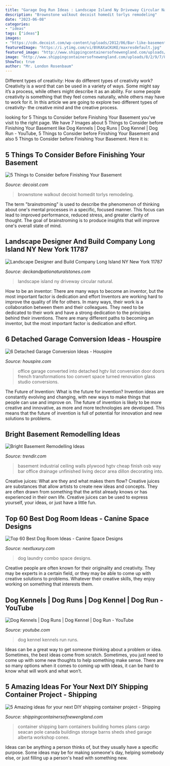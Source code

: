 ```yaml
---
title: "Garage Dog Run Ideas : Landscape Island Ny Driveway Circular Natural"
description: "Brownstone walkout decoist homedit torlys remodeling"
date: "2023-06-08"
categories:
- "ideas"
tags: ["ideas"]
images:
- "https://cdn.decoist.com/wp-content/uploads/2012/06/Bar-like-basement-decor.jpg"
featuredImage: "https://i.ytimg.com/vi/BVKAXaCKUKE/maxresdefault.jpg"
featured_image: "http://www.shippingcontainersofnewengland.com/uploads/8/2/9/7/82976846/fc61b365eb6203e84b591a4eeb03d57f_orig.jpg"
image: "http://www.shippingcontainersofnewengland.com/uploads/8/2/9/7/82976846/fc61b365eb6203e84b591a4eeb03d57f_orig.jpg"
ShowToc: true
author: "Mr. London Rosenbaum"
---
```



Different types of creativity: How do different types of creativity work?
Creativity is a word that can be used in a variety of ways. Some might say it’s a process, while others might describe it as an ability. For some people creativity is something that they feel comes naturally, while others may have to work for it. In this article we are going to explore two different types of creativity- the creative mind and the creative process.

	

		
looking for 5 Things to Consider before Finishing Your Basement you've visit to the right page. We have 7 Images about 5 Things to Consider before Finishing Your Basement like Dog Kennels | Dog Runs | Dog Kennel | Dog Run - YouTube, 5 Things to Consider before Finishing Your Basement and also 5 Things to Consider before Finishing Your Basement. Here it is:
		
    
## 5 Things To Consider Before Finishing Your Basement

<img loading=lazy src="https://cdn.decoist.com/wp-content/uploads/2012/06/Bar-like-basement-decor.jpg" onerror="this.onerror=null;this.src='https://tse1.mm.bing.net/th?id=OIP._mewAFiyO1suBORnMv9lTQHaFO&amp;pid=15.1';" alt="5 Things to Consider before Finishing Your Basement">

_Source: decoist.com_

>brownstone walkout decoist homedit torlys remodeling. 

	

The term "brainstroming" is used to describe the phenomenon of thinking about one's mental processes in a specific, focused manner. This focus can lead to improved performance, reduced stress, and greater clarity of thought. The goal of brainstroming is to produce insights that will improve one's overall state of mind.

    
## Landscape Designer And Build Company Long Island NY New York 11787

<img loading=lazy src="http://deckandpationaturalstones.com/wp-content/uploads/2013/06/landscape-for-circular-driveway-island-commack-long-island-NY-11725-e1372872572651.jpg" onerror="this.onerror=null;this.src='https://tse3.mm.bing.net/th?id=OIP.J6xawbUN4v5uqY7hcl_9EgHaC8&amp;pid=15.1';" alt="Landscape Designer and Build Company Long Island NY New York 11787">

_Source: deckandpationaturalstones.com_

>landscape island ny driveway circular natural. 

	

How to be an inventor: There are many ways to become an inventor, but the most important factor is dedication and effort
Inventors are working hard to improve the quality of life for others. In many ways, their work is a collaboration between them and their colleagues. They need to be dedicated to their work and have a strong dedication to the principles behind their inventions. There are many different paths to becoming an inventor, but the most important factor is dedication and effort.

    
## 6 Detached Garage Conversion Ideas - Houspire

<img loading=lazy src="https://houspire.com/wp-content/uploads/2015/09/garage-office-1024x680.jpg" onerror="this.onerror=null;this.src='https://tse4.mm.bing.net/th?id=OIP.7g_UI1k8wrjuQ-903L-eDwHaE6&amp;pid=15.1';" alt="6 Detached Garage Conversion Ideas - Houspire">

_Source: houspire.com_

>office garage converted into detached hgtv list conversion door doors french transformations too convert space turned renovation glass studio conversions. 

	

The Future of Invention: What is the future for invention?
Invention ideas are constantly evolving and changing, with new ways to make things that people can use and improve on. The future of invention is likely to be more creative and innovative, as more and more technologies are developed. This means that the future of invention is full of potential for innovation and new solutions to problems.

    
## Bright Basement Remodelling Ideas

<img loading=lazy src="http://cdn.trendir.com/wp-content/uploads/2016/08/turn-the-basement-into-an-office-900x598.jpg" onerror="this.onerror=null;this.src='https://tse4.mm.bing.net/th?id=OIP.5L1YGVhAMfdge82MlK0FAAHaE6&amp;pid=15.1';" alt="Bright Basement Remodelling Ideas">

_Source: trendir.com_

>basement industrial ceiling walls plywood hgtv cheap finish osb way bar office drainage unfinished living decor area dillon decorating into. 

	

Creative juices: What are they and what makes them flow?
Creative juices are substances that allow artists to create new ideas and concepts. They are often drawn from something that the artist already knows or has experienced in their own life. Creative juices can be used to express yourself, your ideas, or just have a little fun.

    
## Top 60 Best Dog Room Ideas - Canine Space Designs

<img loading=lazy src="http://nextluxury.com/wp-content/uploads/dog-room-laundry-room-combo-ideas.jpg" onerror="this.onerror=null;this.src='https://tse1.mm.bing.net/th?id=OIP.EMe88eehMNzl-v2ixcBIggAAAA&amp;pid=15.1';" alt="Top 60 Best Dog Room Ideas - Canine Space Designs">

_Source: nextluxury.com_

>dog laundry combo space designs. 

	

Creative people are often known for their originality and creativity. They may be experts in a certain field, or they may be able to come up with creative solutions to problems. Whatever their creative skills, they enjoy working on something that interests them.

    
## Dog Kennels | Dog Runs | Dog Kennel | Dog Run - YouTube

<img loading=lazy src="https://i.ytimg.com/vi/BVKAXaCKUKE/maxresdefault.jpg" onerror="this.onerror=null;this.src='https://tse2.mm.bing.net/th?id=OIP.cG-CAUJ_lmHVQPL-aE0_mwHaEK&amp;pid=15.1';" alt="Dog Kennels | Dog Runs | Dog Kennel | Dog Run - YouTube">

_Source: youtube.com_

>dog kennel kennels run runs. 

	

Ideas can be a great way to get someone thinking about a problem or idea. Sometimes, the best ideas come from scratch. Sometimes, you just need to come up with some new thoughts to help something make sense. There are so many options when it comes to coming up with ideas, it can be hard to know what will work and what won’t.

    
## 5 Amazing Ideas For Your Next DIY Shipping Container Project - Shipping

<img loading=lazy src="http://www.shippingcontainersofnewengland.com/uploads/8/2/9/7/82976846/fc61b365eb6203e84b591a4eeb03d57f_orig.jpg" onerror="this.onerror=null;this.src='https://tse1.mm.bing.net/th?id=OIP.U-lcOE-UxyNpzZfQ98fJYQHaHa&amp;pid=15.1';" alt="5 Amazing ideas for your next DIY shipping container project - Shipping">

_Source: shippingcontainersofnewengland.com_

>container shipping barn containers building homes plans cargo seacan pole canada buildings storage barns sheds shed garage alberta workshop conex. 

	

Ideas can be anything a person thinks of, but they usually have a specific purpose. Some ideas may be for making someone's day, helping somebody else, or just filling up a person's head with something new.

